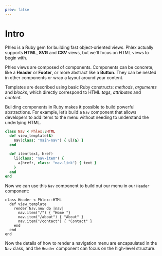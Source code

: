 ```yaml
---
prev: false
---
```


# Intro

Phlex is a Ruby gem for building fast object-oriented views. Phlex actually supports **HTML**, **SVG** and **CSV** views, but we'll focus on HTML views to begin with.

Phlex views are composed of components. Components can be concrete, like a **Header** or **Footer**, or more abstract like a **Button**. They can be nested in other components or wrap a layout around your content.

Templates are described using basic Ruby constructs: _methods_, _arguments_ and _blocks_, which directly correspond to HTML _tags_, _attributes_ and _content_.

Building components in Ruby makes it possible to build powerful abstractions. For example, let’s build a `Nav` component that allows developers to add items to the menu without needing to understand the underlying HTML.

```ruby
class Nav < Phlex::HTML
  def view_template(&)
    nav(class: "main-nav") { ul(&) }
  end

  def item(text, href)
    li(class: "nav-item") {
      a(href:, class: "nav-link") { text }
    }
  end
end
```

Now we can use this `Nav` component to build out our menu in our `Header` component:

```ruby{3-7}
class Header < Phlex::HTML
  def view_template
    render Nav.new do |nav|
      nav.item("/") { "Home "}
      nav.item("/about") { "About" }
      nav.item("/contact") { "Contact" }
    end
  end
end
```

Now the details of how to render a navigation menu are encapsulated in the `Nav` class, and the `Header` component can focus on the high-level structure.
